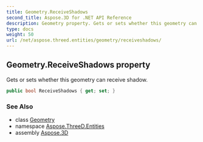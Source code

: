 ```yaml
---
title: Geometry.ReceiveShadows
second_title: Aspose.3D for .NET API Reference
description: Geometry property. Gets or sets whether this geometry can receive shadow
type: docs
weight: 50
url: /net/aspose.threed.entities/geometry/receiveshadows/
---
```

## Geometry.ReceiveShadows property

Gets or sets whether this geometry can receive shadow.

```csharp
public bool ReceiveShadows { get; set; }
```

### See Also

* class [Geometry](../)
* namespace [Aspose.ThreeD.Entities](../../geometry/)
* assembly [Aspose.3D](../../../)


